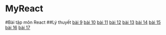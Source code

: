 # MyReact
#Bài tập môn React
##Lý thuyết
[bài 9](https://codepen.io/nguyenngocxuanquynh/pen/vYrKmmQ)
[bài 10](https://codepen.io/nguyenngocxuanquynh/pen/JjZKJEV)
[bài 11](https://codepen.io/nguyenngocxuanquynh/pen/mdKWvOR)
[bài 12](https://codepen.io/nguyenngocxuanquynh/pen/qBKrgRE)
[bài 13](https://codepen.io/nguyenngocxuanquynh/pen/zYaZXYP)
[bài 14](https://codepen.io/nguyenngocxuanquynh/pen/xxzdqYa)
[bài 15](https://codepen.io/nguyenngocxuanquynh/pen/KKemmzo)
[bài 16](https://codepen.io/nguyenngocxuanquynh/pen/WNyXLOa)
[bài 17](https://codepen.io/nguyenngocxuanquynh/pen/VwdrqRr)
